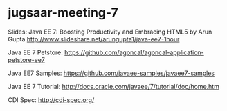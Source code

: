 jugsaar-meeting-7
=================

Slides: Java EE 7: Boosting Productivity and Embracing HTML5 
by Arun Gupta 
http://www.slideshare.net/arungupta1/java-ee7-1hour

Java EE 7 Petstore:
https://github.com/agoncal/agoncal-application-petstore-ee7

Java EE7 Samples:
https://github.com/javaee-samples/javaee7-samples

Java EE 7 Tutorial:
http://docs.oracle.com/javaee/7/tutorial/doc/home.htm

CDI Spec:
http://cdi-spec.org/
